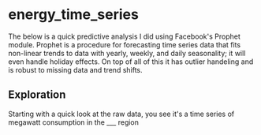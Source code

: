 # energy_time_series

The below is a quick predictive analysis I did using Facebook's Prophet module. Prophet is a procedure for forecasting time series data that fits non-linear trends to data with yearly, weekly, and daily seasonality; it will even handle holiday effects. On top of all of this it has outlier handeling and is robust to missing data and trend shifts. 


## Exploration 

Starting with a quick look at the raw data, you see it's a time series of megawatt consumption in the ___ region 



